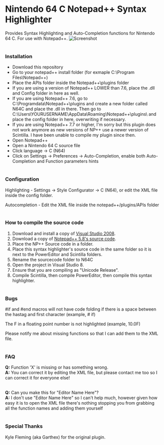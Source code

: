 # Nintendo 64 C Notepad++ Syntax Highlighter
Provides Syntax Highlighting and Auto-Completion functions for Nintendo 64 C. For use with Notepad++.
![Screenshot](https://i.imgur.com/fZ1lWGY.png)<br/><br/>

### Installation
* Download this repository
* Go to your notepad++ install folder (for exmaple C:\Program Files\Notepad++\)
* Place the APIs folder inside the Notepad++\plugins folder
* If you are using a version of Notepad++ LOWER than 7.6, place the .dll and Config folder in here as well. 
* If you are using Notepad++ 7.6, go to C:\Programdata\Notepad++\plugins and create a new folder called N64C and place the .dll in there. Then go to C:\Users\YOURUSERNAME\AppData\Roaming\Notepad++\plugins\ and place the config folder in here, overwriting if necessary.
* If you are using Notepad++ 7.7 or higher, I'm sorry but this plugin does not work anymore as new versions of NP++ use a newer version of Scintilla. I have been unable to compile my plugin since then.
* Open Notepad++
* Open a Nintendo 64 C source file
* Click language -> C (N64)
* Click on Settings -> Preferences -> Auto-Completion, enable both Auto-Completion and Function parameters hints<br/><br/>

### Configuration
Highlighting - Settings -> Style Configurator -> C (N64), or edit the XML file inside the config folder.

Autocompletion - Edit the XML file inside the notepad++/plugins/APIs folder<br/><br/>

### How to compile the source code
1. Download and install a copy of [Visual Studio 2008](https://www.microsoft.com/en-us/download/details.aspx?id=7873).
2. Download a copy of [Notepad++ 5.8's source code](https://notepad-plus-plus.org/download/v5.8.html).
3. Place the NP++ Source code in a folder. 
4. Place this syntax highlighter's source code in the same folder so it is next to the PowerEditor and Scintilla folders.
5. Rename the sourcecode folder to N64C
6. Open the project in Visual Studio 8.
7. Ensure that you are compiling as "Unicode Release".
8. Compile Scintilla, then compile PowerEditor, then compile this syntax highlighter.<br/><br/>

### Bugs
#if and #end macros will not have code folding if there is a space between the hastag and first character (example, # if)

The F in a floating point number is not highlighted (example, 10.0F)

Please notify me about missing functions so that I can add them to the XML file.<br/><br/>

### FAQ
**Q:** Function 'X' is missing or has something wrong.<br/>
**A:** You can correct it by editing the XML file, but please contact me too so I can correct it for everyone else!<br/><br/>

**Q:** Can you make this for "Editor Name Here"?<br/>
**A:** I don't use "Editor Name Here" so I can't help much, however given how easy it is to open the XML file there's nothing stopping you from grabbing all the function names and adding them yourself<br/><br/>

### Special Thanks
Kyle Fleming (aka Garthex) for the original plugin.
